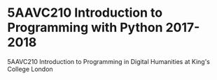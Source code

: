 # 5AAVC210 Introduction to Programming with Python 2017-2018

5AAVC210 Introduction to Programming in Digital Humanities at King's College London
